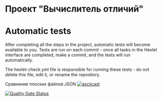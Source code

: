 # Проект "Вычислитель отличий"

# Automatic tests

After completing all the steps in the project, automatic tests will become available to you. Tests are run on each commit - once all tasks in the Hexlet interface are completed, make a commit, and the tests will run automatically.

The hexlet-check.yml file is responsible for running these tests - do not delete this file, edit it, or rename the repository.

Сравнение плоских файлов JSON
[![asciicast](https://asciinema.org/a/7B8IL9anB670uNhpOrkspyzPu.svg)](https://asciinema.org/a/7B8IL9anB670uNhpOrkspyzPu)


[![Quality Gate Status](https://sonarcloud.io/api/project_badges/measure?project=Alina-7_frontend-project-46&metric=alert_status)](https://sonarcloud.io/summary/new_code?id=Alina-7_frontend-project-46)